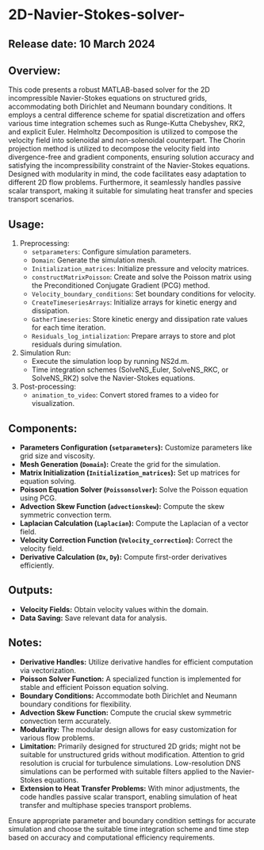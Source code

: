 # 2D-Navier-Stokes-solver-
## Release date: 10 March 2024
## Overview:
This code presents a robust MATLAB-based solver for the 2D incompressible Navier-Stokes equations on structured grids, accommodating both Dirichlet and Neumann boundary conditions. It employs a central difference scheme for spatial discretization and offers various time integration schemes such as Runge-Kutta Chebyshev, RK2, and explicit Euler. Helmholtz Decomposition is utilized to compose the velocity field into solenoidal and non-solenoidal counterpart. The Chorin projection method is utilized to decompose the velocity field into divergence-free and gradient components, ensuring solution accuracy and satisfying the incompressibility constraint of the Navier-Stokes equations.
Designed with modularity in mind, the code facilitates easy adaptation to different 2D flow problems. Furthermore, it seamlessly handles passive scalar transport, making it suitable for simulating heat transfer and species transport scenarios.

## Usage:
1. Preprocessing:
   - `setparameters`: Configure simulation parameters.
   - `Domain`: Generate the simulation mesh.
   - `Initialization_matrices`: Initialize pressure and velocity matrices.
   - `constructMatrixPoisson`: Create and solve the Poisson matrix using the Preconditioned Conjugate Gradient (PCG) method.
   - `Velocity_boundary_conditions`: Set boundary conditions for velocity.
   - `CreateTimeseriesArrays`: Initialize arrays for kinetic energy and dissipation.
   - `GatherTimeseries`: Store kinetic energy and dissipation rate values for each time iteration.
   - `Residuals_log_intialization`: Prepare arrays to store and plot residuals during simulation.
2. Simulation Run:
   - Execute the simulation loop by running NS2d.m.
   - Time integration schemes (SolveNS_Euler, SolveNS_RKC, or SolveNS_RK2) solve the Navier-Stokes equations.
3. Post-processing:
   - `animation_to_video`: Convert stored frames to a video for visualization.

## Components:
- **Parameters Configuration (`setparameters`):** Customize parameters like grid size and viscosity.
- **Mesh Generation (`Domain`):** Create the grid for the simulation.
- **Matrix Initialization (`Initialization_matrices`):** Set up matrices for equation solving.
- **Poisson Equation Solver (`Poissonsolver`):** Solve the Poisson equation using PCG.
- **Advection Skew Function (`advectionskew`):** Compute the skew symmetric convection term.
- **Laplacian Calculation (`Laplacian`):** Compute the Laplacian of a vector field.
- **Velocity Correction Function (`Velocity_correction`):** Correct the velocity field.
- **Derivative Calculation (`Dx`, `Dy`):** Compute first-order derivatives efficiently.

## Outputs:
- **Velocity Fields:** Obtain velocity values within the domain.
- **Data Saving:** Save relevant data for analysis.

## Notes:
- **Derivative Handles:** Utilize derivative handles for efficient computation via vectorization.
- **Poisson Solver Function:** A specialized function is implemented for stable and efficient Poisson equation solving.
- **Boundary Conditions:** Accommodate both Dirichlet and Neumann boundary conditions for flexibility.
- **Advection Skew Function:** Compute the crucial skew symmetric convection term accurately.
- **Modularity:** The modular design allows for easy customization for various flow problems.
- **Limitation:** Primarily designed for structured 2D grids; might not be suitable for unstructured grids without modification. Attention to grid resolution is crucial for turbulence simulations. Low-resolution DNS simulations can be performed with suitable filters applied to the Navier-Stokes equations.
- **Extension to Heat Transfer Problems:** With minor adjustments, the code handles passive scalar transport, enabling simulation of heat transfer and multiphase species transport problems.

Ensure appropriate parameter and boundary condition settings for accurate simulation and choose the suitable time integration scheme and time step based on accuracy and computational efficiency requirements.
